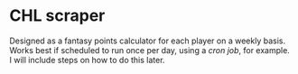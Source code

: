 # CHL scraper
Designed as a fantasy points calculator for each player on a weekly basis. Works best if scheduled to run once per day, using a *cron job*, for example. I will include steps on how to do this later.

